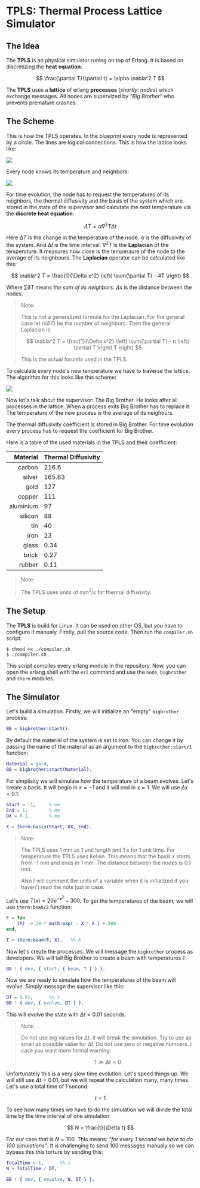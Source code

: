 # **TPLS**: Thermal Process Lattice Simulator

## The Idea

The **TPLS** is an physical simulator runing on top of Erlang. It is based on discretizing the **heat equation**:

$$ \frac{\partial T}{\partial t} = \alpha \nabla^2 T $$

The **TPLS** uses a **lattice** of erlang **processes** (*shortly: nodes*) which exchange messages. All nodes are supervized by *"Big Brother"* who prevents premature crashes. 

## The Scheme

This is how the TPLS operates. In the blueprint every node is represented by a circle. The lines are logical connections. This is how the lattice looks like:

<img src="./assets/lattice.svg">

Every node knows its temperature and neighbors:

<img src="./assets/node.svg">

For time evolution, the node has to request the temperatures of its neighbors, the thermal diffusivity and the basis of the system which are stored in the state of the supervisor and calcutate the next temperature via the **discrete heat equation**:

$$ \Delta T = \alpha \nabla^2 T \Delta t $$

Here $\Delta T$ is the change in the temperature of the node. $\alpha$ is the diffusivity of the system. And $\Delta t$ is the time interval. $\nabla^2 T$ is the **Laplacian** of the temperature. It measures how close is the temperaure of the node to the average of its neighbours. The **Laplacian** operator can be calculated like this:

$$ \nabla^2 T = \frac{1}{\Delta x^2} \left( \sum{\partial T} - 4T \right) $$

Where $\sum{\partial T}$ means *the sum of its neighbors*. $\Delta x$ is the distance between the nodes.

> Note:
>
> This is not a generalized formula for the Laplacian. For the general case let $n \left(\partial T \right)$ be the number of neighbors. Then the general Laplacian is:
>
> $$ \nabla^2 T = \frac{1}{\Delta x^2} \left( \sum{\partial T} - n \left( \partial T \right) T \right) $$
>
> This is the actual forumla used in the TPLS.

To calculate every node's new temperature we have to traverse the lattice. The algorithm for this looks like this scheme:

<img src="./assets/algrth.svg">

Now let's talk about the supervisor: The Big Brother. He looks after all processes in the lattice. When a process exits Big Brother has to replace it. The temperature of the new process is the average of its neighours.

The thermal diffusivity coefficient is stored in Big Brother. For time evolution every process has to request the coefficient for Big Brother.

Here is a table of the used materials in the TPLS and their coefficient:

<center>

| Material | Thermal Diffusivity |
| ---: | :--- |
| carbon | 216.6 |
| silver | 165.63 |
| gold | 127 |
| copper | 111 |
| aluminium | 97 |
| silicon | 88 |
| tin | 40 |
| iron | 23 |
| glass | 0.34 |
| brick | 0.27 |
| rubber | 0.11 |

</center>

> Note:
>
> The TPLS uses units of $mm^2/s$ for thermal diffusivity.

## The Setup

The **TPLS** is build for Linux. It can be used on other OS, but you have to configure it manualy. Firstly, pull the source code. Then run the ``compiler.sh`` script:

```console
$ chmod +x ./compiler.sh
$ ./compiler.sh
```

This script compiles every erlang module in the repository. Now, you can open the erlang shell with the ``erl`` command and use the ``node``, ``bigbrother`` and ``therm`` modules.

## The Simulator

Let's build a simulation. Firstly, we will initialize an "empty" ``bigbrother`` process:

```erlang
BB = bigbrother:start().
```

By default the material of the system is set to iron. You can change it by passing the name of the material as an argument to the ``bigbrother:start/1`` function:

```erlang
Material = gold,
BB = bigbrother:start(Material).
```

For simplisity we will simulate how the temperature of a beam evolves. Let's create a basis. It will begin in $x = -1$ and it will end in $x = 1$. We will use $\Delta x = 0.1$:

```erlang
Start = -1,		% mm
End = 1,		% mm
DX = 0.1,		% mm

X = therm:basis(Start, DX, End).
```

> Note:
> 
> The TPLS uses 1 mm as 1 unit length and 1 s for 1 unit time. For temperature the TPLS uses Kelvin. This means that the basis ``X`` starts from -1 mm and ends in 1 mm. The distance between the nodes is 0.1 mm.
> 
> Also I will comment the units of a variable when it is initialized if you haven't read the note just in case.

Let's use $T \left(x\right) = 20 e^{-x^2} + 300$. To get the temperatures of the beam, we will use ``therm:beam/2`` function:

```erlang
F = fun
	(X) -> 20 * math:exp( - X * X ) + 300
end,

T = therm:beam(F, X).	%% K
```

Now let's create the processes. We will message the ``bigbrother`` process as developers. We will tall Big Brother to create a beam with temperatures ``T``:

```erlang
BB ! { dev, { start, { beam, T } } }.
```

Now we are ready to simulate how the temperatures of the beam will evolve. Simply message the supervisor like this:

```erlang
DT = 0.01,		%% s
BB ! { dev, { evolve, DT } }.
```

This will evolve the state with $\Delta t = 0.01$ seconds.

> Note:
>
> Do not use big values for $\Delta t$. It will break the simulation. Try to use as small as possible value for $\Delta t$. Do not use zero or negative numbers. I case you want more formal warning:
>
> $$ 1 \gg \Delta t > 0 $$

Unfortunately this is a very slow time evolution. Let's speed things up. We will still use $\Delta t = 0.01$, but we will repeat the calculation many, many times. Let's use a total time of 1 second:

$$ t = 1 $$

To see how many times we have to do the simulation we will divide the total time by the time interval of one simulation:

$$ N = \frac{t}{\Delta t} $$

For our case that is $N = 100$. This means: *"for every 1 second we have to do 100 simulations"*. It is challenging to send 100 messages manualy so we can bypass this this torture by sending this:

```erlang
TotalTime = 1,		%% s
N = TotalTime / DT,

BB ! { dev, { nevolve, N, DT } }.
```

